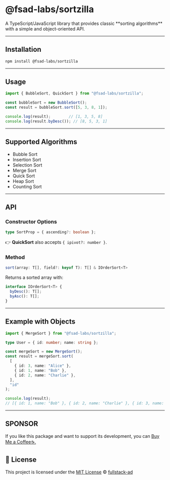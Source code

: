 # @fsad-labs/sortzilla

<DESCRIPTION>  
A TypeScript/JavaScript library that provides classic **sorting algorithms** with a simple and object-oriented API.

---

## Installation

```bash
npm install @fsad-labs/sortzilla
```

---

## Usage

```ts
import { BubbleSort, QuickSort } from "@fsad-labs/sortzilla";

const bubbleSort = new BubbleSort();
const result = bubbleSort.sort([5, 3, 8, 1]);

console.log(result);        // [1, 3, 5, 8]
console.log(result.byDesc()); // [8, 5, 3, 1]
```

---

## Supported Algorithms

- Bubble Sort
- Insertion Sort
- Selection Sort
- Merge Sort
- Quick Sort
- Heap Sort
- Counting Sort

---

## API

### Constructor Options

```ts
type SortProp = { ascending?: boolean };
```

👉 **QuickSort** also accepts `{ ipivot?: number }`.

### Method

```ts
sort(array: T[], field?: keyof T): T[] & IOrderSort<T>
```

Returns a sorted array with:

```ts
interface IOrderSort<T> {
  byDesc(): T[];
  byAsc(): T[];
}
```

---

## Example with Objects

```ts
import { MergeSort } from "@fsad-labs/sortzilla";

type User = { id: number; name: string };

const mergeSort = new MergeSort();
const result = mergeSort.sort(
  [
    { id: 3, name: "Alice" },
    { id: 1, name: "Bob" },
    { id: 2, name: "Charlie" },
  ],
  "id"
);

console.log(result);
// [{ id: 1, name: "Bob" }, { id: 2, name: "Charlie" }, { id: 3, name: "Alice" }]
```

---
## SPONSOR

If you like this package and want to support its development, you can [Buy Me a Coffee☕.](https://buymeacoffee.com/fullstack.ad)

## 📄 License
This project is licensed under the [MIT License](LICENSE) © [fullstack-ad](https://github.com/fullstack-ad)
